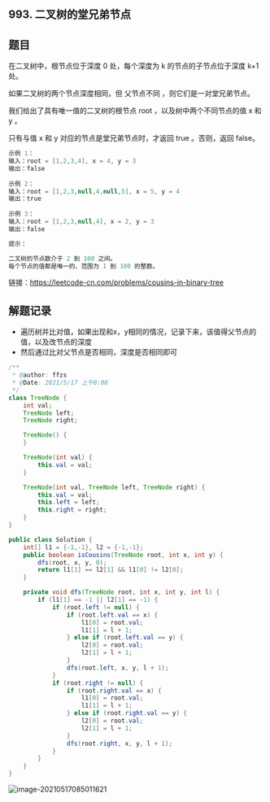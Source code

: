 ## 993. 二叉树的堂兄弟节点

## 题目

在二叉树中，根节点位于深度 0 处，每个深度为 k 的节点的子节点位于深度 k+1 处。

如果二叉树的两个节点深度相同，但 父节点不同 ，则它们是一对堂兄弟节点。

我们给出了具有唯一值的二叉树的根节点 root ，以及树中两个不同节点的值 x 和 y 。

只有与值 x 和 y 对应的节点是堂兄弟节点时，才返回 true 。否则，返回 false。

 

```java
示例 1：
输入：root = [1,2,3,4], x = 4, y = 3
输出：false
    
示例 2：
输入：root = [1,2,3,null,4,null,5], x = 5, y = 4
输出：true
    
示例 3：
输入：root = [1,2,3,null,4], x = 2, y = 3
输出：false
```

```java
提示：

二叉树的节点数介于 2 到 100 之间。
每个节点的值都是唯一的、范围为 1 到 100 的整数。
```


链接：https://leetcode-cn.com/problems/cousins-in-binary-tree

## 解题记录

+ 遍历树并比对值，如果出现和x，y相同的情况，记录下来，该值得父节点的值，以及改节点的深度
+ 然后通过比对父节点是否相同，深度是否相同即可

```java
/**
 * @author: ffzs
 * @Date: 2021/5/17 上午8:08
 */
class TreeNode {
    int val;
    TreeNode left;
    TreeNode right;

    TreeNode() {
    }

    TreeNode(int val) {
        this.val = val;
    }

    TreeNode(int val, TreeNode left, TreeNode right) {
        this.val = val;
        this.left = left;
        this.right = right;
    }
}

public class Solution {
    int[] l1 = {-1,-1}, l2 = {-1,-1};
    public boolean isCousins(TreeNode root, int x, int y) {
        dfs(root, x, y, 0);
        return l1[1] == l2[1] && l1[0] != l2[0];
    }

    private void dfs(TreeNode root, int x, int y, int l) {
        if (l1[1] == -1 || l2[1] == -1) {
            if (root.left != null) {
                if (root.left.val == x) {
                    l1[0] = root.val;
                    l1[1] = l + 1;
                } else if (root.left.val == y) {
                    l2[0] = root.val;
                    l2[1] = l + 1;
                }
                dfs(root.left, x, y, l + 1);
            }
            if (root.right != null) {
                if (root.right.val == x) {
                    l1[0] = root.val;
                    l1[1] = l + 1;
                } else if (root.right.val == y) {
                    l2[0] = root.val;
                    l2[1] = l + 1;
                }
                dfs(root.right, x, y, l + 1);
            }
        }
    }
}
```

![image-20210517085011621](https://gitee.com/ffzs/picture_go/raw/master/img/image-20210517085011621.png)
